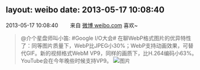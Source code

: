 layout: weibo
date: 2013-05-17 10:08:40
---
<meta name="referrer" content="no-referrer" />

2013-05-17 10:08:40  &nbsp;&nbsp;&nbsp;&nbsp;&nbsp;&nbsp; 来自 <a href="http://weibo.com/" rel="nofollow">微博 weibo.com</a>
喜欢~
>  @介个星盘师叫小笛: #Google I/O大会# 在聊WebP格式图片的优异特性了：同等图片质量下，WebP比JPEG小30%；WebP支持动画效果，可替代GIF。新的视频格式WebM VP9，同样的画质下，比H.264编码小63%。YouTube会在今年晚些时候支持VP9。 ​​​
>  ![图片](https://ww2.sinaimg.cn/large/9a58d30cjw1e4qmp8zxstj20c80og0un.jpg)
